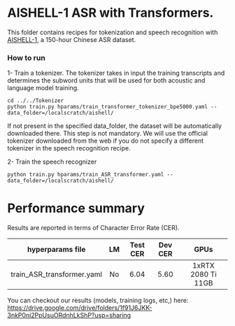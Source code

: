 # AISHELL-1 ASR with Transformers.
This folder contains recipes for tokenization and speech recognition with [AISHELL-1](https://www.openslr.org/33/), a 150-hour Chinese ASR dataset.

### How to run
1- Train a tokenizer. The tokenizer takes in input the training transcripts and determines the subword units that will be used for both acoustic and language model training.

```
cd ../../Tokenizer
python train.py hparams/train_transformer_tokenizer_bpe5000.yaml --data_folder=/localscratch/aishell/
```
If not present in the specified data_folder, the dataset will be automatically downloaded there.
This step is not mandatory. We will use the official tokenizer downloaded from the web if you do not 
specify a different tokenizer in the speech recognition recipe. 

2- Train the speech recognizer
```
python train.py hparams/train_ASR_transformer.yaml --data_folder=/localscratch/aishell/
```

# Performance summary
Results are reported in terms of Character Error Rate (CER).

| hyperparams file | LM | Test CER | Dev CER | GPUs |
|:--------------------------:|:-----:| :-----:| :-----:| :-----: |
| train_ASR_transformer.yaml | No | 6.04 | 5.60 | 1xRTX 2080 Ti 11GB |

You can checkout our results (models, training logs, etc,) here:
https://drive.google.com/drive/folders/1f91J6JKK-3nkP0ni2PpUsuORdnhLkShP?usp=sharing


